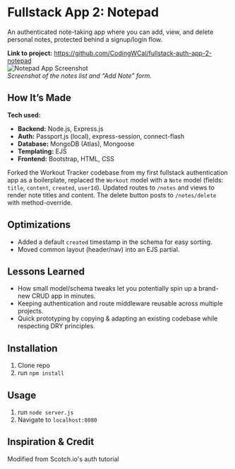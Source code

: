 # Fullstack App 2: Notepad

An authenticated note-taking app where you can add, view, and delete personal notes, protected behind a signup/login flow.

**Link to project:** https://github.com/CodingWCal/fullstack-auth-app-2-notepad  
![Notepad App Screenshot](public/img/notepad-screenshot.png)  
*Screenshot of the notes list and “Add Note” form.*

## How It’s Made

**Tech used:**  
- **Backend:** Node.js, Express.js  
- **Auth:** Passport.js (local), express-session, connect-flash  
- **Database:** MongoDB (Atlas), Mongoose  
- **Templating:** EJS  
- **Frontend:** Bootstrap, HTML, CSS  

Forked the Workout Tracker codebase from my first fullstack authentication app as a boilerplate, replaced the `Workout` model with a `Note` model (fields: `title`, `content`, `created`, `userId`). Updated routes to `/notes` and views to render note titles and content. The delete button posts to `/notes/delete` with method-override.

## Optimizations

- Added a default `created` timestamp in the schema for easy sorting.  
- Moved common layout (header/nav) into an EJS partial.

## Lessons Learned

- How small model/schema tweaks let you potentially spin up a brand-new CRUD app in minutes.  
- Keeping authentication and route middleware reusable across multiple projects.  
- Quick prototyping by copying & adapting an existing codebase while respecting DRY principles.

## Installation

1. Clone repo
2. run `npm install`

## Usage

1. run `node server.js`
2. Navigate to `localhost:8080`

## Inspiration & Credit

Modified from Scotch.io's auth tutorial
